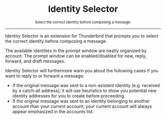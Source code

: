 <h1 align="center">Identity Selector</h1>
<p align="center"><sub>Select the correct identity before composing a message.</sub></p>

---

Identity Selector is an extension for Thunderbird that prompts you to select the correct identity before composing a message.

The available identities in the prompt window are neatly organized by account. The prompt window can be enabled/disabled for new, reply, forward, and draft messages.

Identity Selector will furthermore warn you about the following cases if you want to reply to or forward a message:

- If the original message was sent to a non-existent identity (e.g. received by a catch-all address); it will use heuristics to show you potential new identity addresses for you to create before proceeding.
- If the original message was sent to an identity belonging to another account than your current account; your current account will always appear emphasized in the accounts list.
